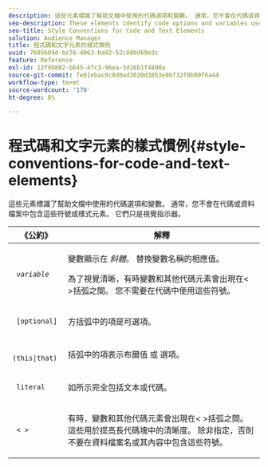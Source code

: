 ```yaml
---
description: 這些元素標識了幫助文檔中使用的代碼選項和變數。 通常，您不會在代碼或資料檔案中包含這些符號或樣式元素。 它們只是視覺指示器。
seo-description: These elements identify code options and variables used throughout the help documentation. Generally, you would not include these symbols or style elements in your code or data files. They're visual indicators only.
seo-title: Style Conventions for Code and Text Elements
solution: Audience Manager
title: 程式碼和文字元素的樣式慣例
uuid: 7605604d-bc76-4063-ba92-52c88bd69e3c
feature: Reference
exl-id: 12f9b802-b645-4fc3-96ea-3d16b1f4890a
source-git-commit: fe01ebac8c0d0ad3630d3853e0bf32f0b00f6a44
workflow-type: tm+mt
source-wordcount: '170'
ht-degree: 8%

---
```


# 程式碼和文字元素的樣式慣例{#style-conventions-for-code-and-text-elements}

這些元素標識了幫助文檔中使用的代碼選項和變數。 通常，您不會在代碼或資料檔案中包含這些符號或樣式元素。 它們只是視覺指示器。

<table id="table_EBEF9490D90041BD8B7ABE3AF1AF35B6"> 
 <thead> 
  <tr> 
   <th colname="col1" class="entry"> 《公約》 </th> 
   <th colname="col2" class="entry"> 解釋 </th> 
  </tr> 
 </thead>
 <tbody> 
  <tr> 
   <td colname="col1"> <p> <code> <i>variable</i> </code> </p> </td> 
   <td colname="col2"> <p>變數顯示在 <i>斜體</i>。 替換變數名稱的相應值。 </p> <p>為了視覺清晰，有時變數和其他代碼元素會出現在&lt; &gt;括弧之間。 您不需要在代碼中使用這些符號。 </p> </td> 
  </tr> 
  <tr> 
   <td colname="col1"> <p> <code> [optional]</code> </p> </td> 
   <td colname="col2"> <p>方括弧中的項是可選項。 </p> </td> 
  </tr> 
  <tr> 
   <td colname="col1"> <p> <code> (this|that) </code> </p> </td> 
   <td colname="col2"> <p>括弧中的項表示布爾值 <span class="wintitle"> 或</span> 選項。 </p> </td> 
  </tr> 
  <tr> 
   <td colname="col1"> <p> <code> literal</code> </p> </td> 
   <td colname="col2"> <p>如所示完全包括文本或代碼。 </p> </td> 
  </tr> 
  <tr> 
   <td colname="col1"> <p> <code> &lt; &gt;</code> </p> </td> 
   <td colname="col2"> <p>有時，變數和其他代碼元素會出現在&lt; &gt;括弧之間。 這些用於提高長代碼塊中的清晰度。 除非指定，否則不要在資料檔案名或其內容中包含這些符號。 </p> </td> 
  </tr> 
 </tbody> 
</table>
